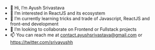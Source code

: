 - 👋 Hi, I’m Ayush Srivastava
- 👀 I’m interested in ReactJS and its ecosystem
- 🌱 I’m currently learning tricks and trade of Javascript, ReactJS and front-end development
- 💞️ I’m looking to collaborate on Frontend or Fullstack projects
- 📫 You can reach me at contact.ayushsrivastava@gmail.com or https://twitter.com/srivayushh



<!---
ayushdevelop/ayushdevelop is a ✨ special ✨ repository because its `README.md` (this file) appears on your GitHub profile.
You can click the Preview link to take a look at your changes.
--->
